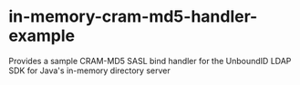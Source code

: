 # in-memory-cram-md5-handler-example
Provides a sample CRAM-MD5 SASL bind handler for the UnboundID LDAP SDK for Java's in-memory directory server

